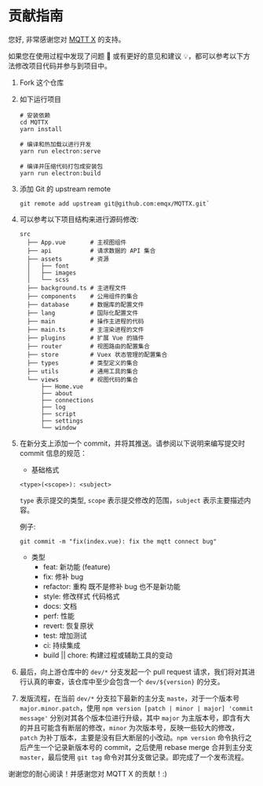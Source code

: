# 贡献指南

您好, 非常感谢您对 [MQTT X](https://mqttx.app/zh) 的支持。

如果您在使用过程中发现了问题 🐛 或有更好的意见和建议 💡，都可以参考以下方法修改项目代码并参与到项目中。

1. Fork 这个仓库

2. 如下运行项目

    ``` shell
    # 安装依赖
    cd MQTTX
    yarn install

    # 编译和热加载以进行开发
    yarn run electron:serve

    # 编译并压缩代码打包成安装包
    yarn run electron:build
    ```

3. 添加 Git 的 upstream remote

    ```shell
    git remote add upstream git@github.com:emqx/MQTTX.git`
    ```

4. 可以参考以下项目结构来进行源码修改:

    ```shell
    src
      ├── App.vue       # 主视图组件
      ├── api           # 请求数据的 API 集合
      ├── assets        # 资源
      │   ├── font
      │   ├── images
      │   └── scss
      ├── background.ts # 主进程文件
      ├── components    # 公用组件的集合
      ├── database      # 数据库的配置文件
      ├── lang          # 国际化配置文件
      ├── main          # 操作主进程的代码
      ├── main.ts       # 主渲染进程的文件
      ├── plugins       # 扩展 Vue 的插件
      ├── router        # 视图路由的配置集合
      ├── store         # Vuex 状态管理的配置集合
      ├── types         # 类型定义的集合
      ├── utils         # 通用工具的集合
      └── views         # 视图代码的集合
          ├── Home.vue
          ├── about
          ├── connections
          ├── log
          ├── script
          ├── settings
          └── window
    ```

5. 在新分支上添加一个 commit，并将其推送。请参阅以下说明来编写提交时 commit 信息的规范：

    - 基础格式

    `<type>(<scope>): <subject>`

    `type` 表示提交的类型, `scope` 表示提交修改的范围，`subject` 表示主要描述内容。

    例子:

    ```shell
    git commit -m "fix(index.vue): fix the mqtt connect bug"
    ```

    - 类型
      - feat: 新功能 (feature)
      - fix: 修补 bug
      - refactor: 重构 既不是修补 bug 也不是新功能
      - style: 修改样式 代码格式
      - docs: 文档
      - perf: 性能
      - revert: 恢复原状
      - test: 增加测试
      - ci: 持续集成
      - build || chore: 构建过程或辅助工具的变动

6. 最后，向上游仓库中的 `dev/*` 分支发起一个 pull request 请求，我们将对其进行认真的审查，该仓库中至少会包含一个 `dev/${version}` 的分支。

7. 发版流程，在当前 `dev/*` 分支拉下最新的主分支 `maste`，对于一个版本号 `major.minor.patch`，使用 `npm version [patch | minor | major] 'commit message'` 分别对其各个版本位进行升级，其中 `major` 为主版本号，即含有大的并且可能含有断层的修改，`minor` 为次版本号，反映一些较大的修改，`patch` 为补丁版本，主要是没有巨大断层的小改动。`npm version` 命令执行之后产生一个记录新版本号的 commit，之后使用 rebase merge 合并到主分支 `master`，最后使用 `git tag` 命令对其分支做记录。即完成了一个发布流程。

谢谢您的耐心阅读！并感谢您对 MQTT X 的贡献！:)
